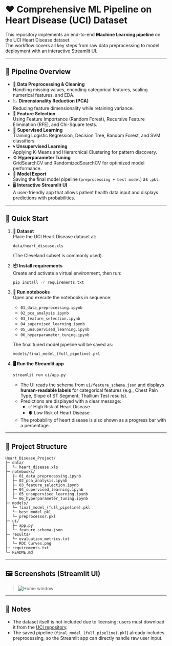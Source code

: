# ❤️ Comprehensive ML Pipeline on Heart Disease (UCI) Dataset

This repository implements an end-to-end **Machine Learning pipeline** on the UCI Heart Disease dataset.  
The workflow covers all key steps from raw data preprocessing to model deployment with an interactive Streamlit UI.  

---

## 🔎 Pipeline Overview
- 🧹 **Data Preprocessing & Cleaning**  
  Handling missing values, encoding categorical features, scaling numerical features, and EDA.
- 📉 **Dimensionality Reduction (PCA)**  
  Reducing feature dimensionality while retaining variance.
- 🎯 **Feature Selection**  
  Using Feature Importance (Random Forest), Recursive Feature Elimination (RFE), and Chi-Square tests.
- 🤖 **Supervised Learning**  
  Training Logistic Regression, Decision Tree, Random Forest, and SVM classifiers.
- 🌀 **Unsupervised Learning**  
  Applying K-Means and Hierarchical Clustering for pattern discovery.
- ⚙️ **Hyperparameter Tuning**  
  GridSearchCV and RandomizedSearchCV for optimized model performance.
- 💾 **Model Export**  
  Saving the final model pipeline (`preprocessing + best model`) as `.pkl`.
- 🖥️ **Interactive Streamlit UI**  
  A user-friendly app that allows patient health data input and displays predictions with probabilities.

---

## 🚀 Quick Start

1. **📂 Dataset**  
   Place the UCI Heart Disease dataset at:
   ```
   data/heart_disease.xls
   ```
   (The Cleveland subset is commonly used).

2. **📦 Install requirements**  
   Create and activate a virtual environment, then run:
   ```bash
   pip install -r requirements.txt
   ```

3. **📒 Run notebooks**  
   Open and execute the notebooks in sequence:
   - `01_data_preprocessing.ipynb`
   - `02_pca_analysis.ipynb`
   - `03_feature_selection.ipynb`
   - `04_supervised_learning.ipynb`
   - `05_unsupervised_learning.ipynb`
   - `06_hyperparameter_tuning.ipynb`

   The final tuned model pipeline will be saved as:
   ```
   models/final_model_(full_pipeline).pkl
   ```

4. **🖥️ Run the Streamlit app**
   ```bash
   streamlit run ui/app.py
   ```

   - The UI reads the schema from `ui/feature_schema.json` and displays **human-readable labels** for categorical features (e.g., Chest Pain Type, Slope of ST Segment, Thallium Test results).  
   - Predictions are displayed with a clear message:
     - ✅ High Risk of Heart Disease  
     - 🫀 Low Risk of Heart Disease  
   - The probability of heart disease is also shown as a progress bar with a percentage.

---

## 📂 Project Structure
```
Heart_Disease_Project/
├─ data/
│  └─ heart_disease.xls
├─ notebooks/
│  ├─ 01_data_preprocessing.ipynb
│  ├─ 02_pca_analysis.ipynb
│  ├─ 03_feature_selection.ipynb
│  ├─ 04_supervised_learning.ipynb
│  ├─ 05_unsupervised_learning.ipynb
│  └─ 06_hyperparameter_tuning.ipynb
├─ models/
│  └─ final_model_(full_pipeline).pkl
│  └─ best_model.pkl
│  └─ preprocessor.pkl
├─ ui/
│  ├─ app.py
│  └─ feature_schema.json
├─ results/
│  └─ evaluation_metrics.txt
│  └─ ROC Curves.png
├─ requirements.txt
└─ README.md
```

---

## 🖼️ Screenshots (Streamlit UI)

> ![Home window](https://iili.io/Kdoi4oJ.th.png)

---

## 📝 Notes
- The dataset itself is not included due to licensing; users must download it from the [UCI repository](https://archive.ics.uci.edu/ml/datasets/heart+Disease).
- The saved pipeline (`final_model_(full_pipeline).pkl`) already includes preprocessing, so the Streamlit app can directly handle raw user input.  
